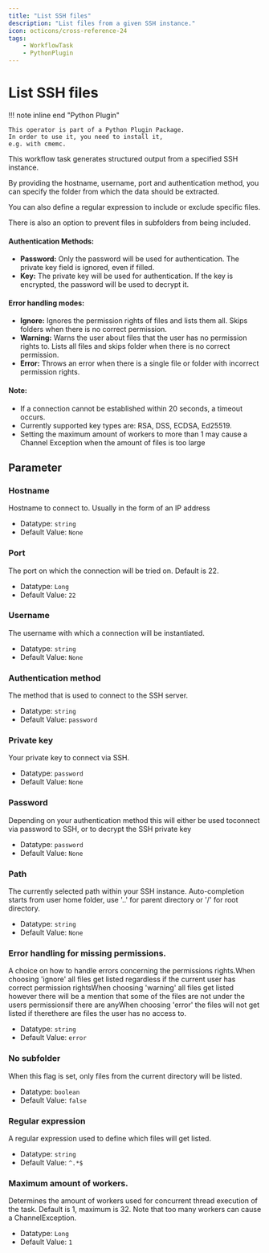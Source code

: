 ```yaml
---
title: "List SSH files"
description: "List files from a given SSH instance."
icon: octicons/cross-reference-24
tags: 
    - WorkflowTask
    - PythonPlugin
---
```

# List SSH files
<!-- This file was generated - DO NOT CHANGE IT MANUALLY -->

!!! note inline end "Python Plugin"

    This operator is part of a Python Plugin Package.
    In order to use it, you need to install it,
    e.g. with cmemc.


This workflow task generates structured output from a specified SSH instance.

By providing the hostname, username, port and authentication method, you can specify the
folder from which the data should be extracted.

You can also define a regular expression to include or exclude specific files.

There is also an option to prevent files in subfolders from being included.

#### Authentication Methods:
* **Password:** Only the password will be used for authentication. The private key field is
ignored, even if filled.
* **Key:** The private key will be used for authentication. If the key is encrypted, the password
will be used to decrypt it.

#### Error handling modes:
* **Ignore:** Ignores the permission rights of files and lists them all. Skips folders when there
is no correct permission.
* **Warning:** Warns the user about files that the user has no permission rights to. Lists all files
and skips folder when there is no correct permission.
* **Error:** Throws an error when there is a single file or folder with incorrect permission rights.

#### Note:
* If a connection cannot be established within 20 seconds, a timeout occurs.
* Currently supported key types are: RSA, DSS, ECDSA, Ed25519.
* Setting the maximum amount of workers to more than 1 may cause a Channel Exception when
the amount of files is too large
    

## Parameter

### Hostname

Hostname to connect to. Usually in the form of an IP address

- Datatype: `string`
- Default Value: `None`



### Port

The port on which the connection will be tried on. Default is 22.

- Datatype: `Long`
- Default Value: `22`



### Username

The username with which a connection will be instantiated.

- Datatype: `string`
- Default Value: `None`



### Authentication method

The method that is used to connect to the SSH server.

- Datatype: `string`
- Default Value: `password`



### Private key

Your private key to connect via SSH.

- Datatype: `password`
- Default Value: `None`



### Password

Depending on your authentication method this will either be used toconnect via password to SSH, or to decrypt the SSH private key

- Datatype: `password`
- Default Value: `None`



### Path

The currently selected path within your SSH instance. Auto-completion starts from user home folder, use '..' for parent directory or '/' for root directory.

- Datatype: `string`
- Default Value: `None`



### Error handling for missing permissions.

A choice on how to handle errors concerning the permissions rights.When choosing 'ignore' all files get listed regardless if the current user has correct permission rightsWhen choosing 'warning' all files get listed however there will be a mention that some of the files are not under the users permissionsif there are anyWhen choosing 'error' the files will not get listed if therethere are files the user has no access to.

- Datatype: `string`
- Default Value: `error`



### No subfolder

When this flag is set, only files from the current directory will be listed.

- Datatype: `boolean`
- Default Value: `false`



### Regular expression

A regular expression used to define which files will get listed.

- Datatype: `string`
- Default Value: `^.*$`



### Maximum amount of workers.

Determines the amount of workers used for concurrent thread execution of the task. Default is 1, maximum is 32. Note that too many workers can cause a ChannelException.

- Datatype: `Long`
- Default Value: `1`



